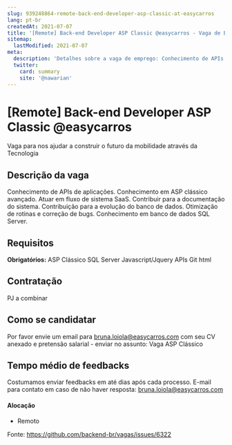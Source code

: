```yaml
---
slug: 939248864-remote-back-end-developer-asp-classic-at-easycarros
lang: pt-br
createdAt: 2021-07-07
title: '[Remote] Back-end Developer ASP Classic @easycarros - Vaga de Emprego'
sitemap:
  lastModified: 2021-07-07
meta:
  description: 'Detalhes sobre a vaga de emprego: Conhecimento de APIs de aplicações. Conhecimento em ASP clássico avançado. Atuar em fluxo de sistema SaaS. Contribuir para a documentação do sistema. Contribuição para a evolução do banco de dados. Otimização de rotinas e correção de bugs. Conhecimento em banco de dados SQL Server.'
  twitter:
    card: summary
    site: '@nawarian'
---
```


# [Remote] Back-end Developer ASP Classic @easycarros

Vaga para nos ajudar a construir o futuro da mobilidade através da Tecnologia


## Descrição da vaga
Conhecimento de APIs de aplicações.
Conhecimento em ASP clássico avançado.
Atuar em fluxo de sistema SaaS.
Contribuir para a documentação do sistema.
Contribuição para a evolução do banco de dados.
Otimização de rotinas e correção de bugs.
Conhecimento em banco de dados SQL Server.


## Requisitos

**Obrigatórios:**
ASP Clássico
SQL Server
Javascript/Jquery
APIs
Git
html


## Contratação
PJ a combinar

## Como se candidatar

Por favor envie um email para bruna.loiola@easycarros.com com seu CV anexado e pretensão salarial - enviar no assunto: Vaga ASP Clássico

## Tempo médio de feedbacks

Costumamos enviar feedbacks em até  dias após cada processo.
E-mail para contato em caso de não haver resposta: bruna.loiola@easycarros.com


#### Alocação
- Remoto






Fonte: https://github.com/backend-br/vagas/issues/6322